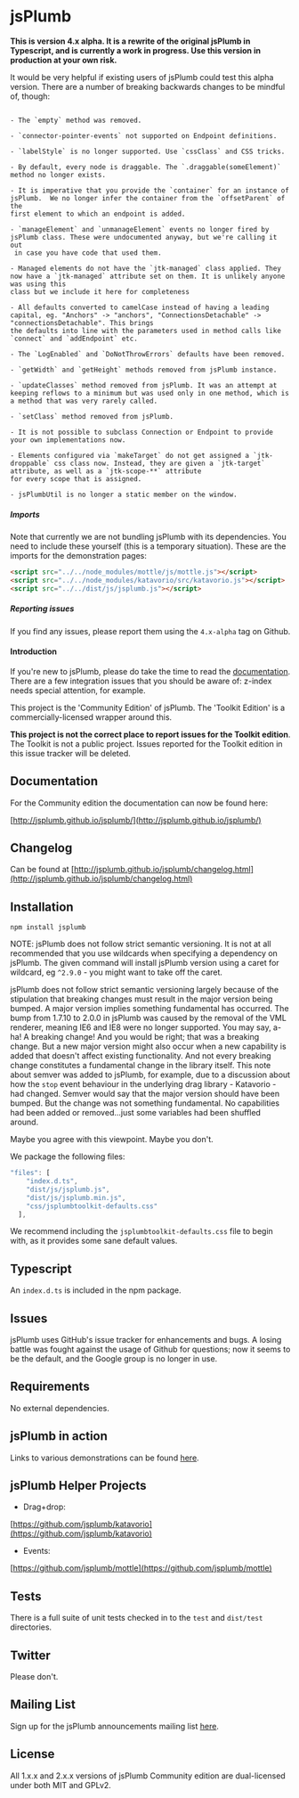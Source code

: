 # jsPlumb

<strong>This is version 4.x alpha. It is a rewrite of the original jsPlumb in Typescript, and is currently a work in progress. Use this version in production at your own risk.</strong>

It would be very helpful if existing users of jsPlumb could test this alpha version. There are a number of breaking backwards
changes to be mindful of, though:

```

- The `empty` method was removed.

- `connector-pointer-events` not supported on Endpoint definitions.

- `labelStyle` is no longer supported. Use `cssClass` and CSS tricks.

- By default, every node is draggable. The `.draggable(someElement)` method no longer exists.

- It is imperative that you provide the `container` for an instance of jsPlumb.  We no longer infer the container from the `offsetParent` of the
first element to which an endpoint is added.

- `manageElement` and `unmanageElement` events no longer fired by jsPlumb class. These were undocumented anyway, but we're calling it out
 in case you have code that used them.
 
- Managed elements do not have the `jtk-managed` class applied. They now have a `jtk-managed` attribute set on them. It is unlikely anyone was using this
class but we include it here for completeness

- All defaults converted to camelCase instead of having a leading capital, eg. "Anchors" -> "anchors", "ConnectionsDetachable" -> "connectionsDetachable". This brings
the defaults into line with the parameters used in method calls like `connect` and `addEndpoint` etc.

- The `LogEnabled` and `DoNotThrowErrors` defaults have been removed.

- `getWidth` and `getHeight` methods removed from jsPlumb instance.

- `updateClasses` method removed from jsPlumb. It was an attempt at keeping reflows to a minimum but was used only in one method, which is a method that was very rarely called.

- `setClass` method removed from jsPlumb.

- It is not possible to subclass Connection or Endpoint to provide your own implementations now.
  
- Elements configured via `makeTarget` do not get assigned a `jtk-droppable` css class now. Instead, they are given a `jtk-target` attribute, as well as a `jtk-scope-**` attribute
for every scope that is assigned.

- jsPlumbUtil is no longer a static member on the window.
``` 

##### Imports

Note that currently we are not bundling jsPlumb with its dependencies. You need to include these yourself (this is a temporary
situation).  These are the imports for the demonstration pages:

```html
<script src="../../node_modules/mottle/js/mottle.js"></script>
<script src="../../node_modules/katavorio/src/katavorio.js"></script>
<script src="../../dist/js/jsplumb.js"></script>
```


##### Reporting issues

If you find any issues, please report them using the `4.x-alpha` tag on Github.


#### Introduction
 

If you're new to jsPlumb, please do take the time to read the [documentation](http://jsplumb.github.io/jsplumb/). 
There are a few integration issues that you should be aware of: z-index needs special attention, for example.

This project is the 'Community Edition' of jsPlumb. The 'Toolkit Edition' is a commercially-licensed wrapper around this. 

**This project is not the correct place to report issues for the Toolkit edition**. The Toolkit is not a public project.
Issues reported for the Toolkit edition in this issue tracker will be deleted.

## Documentation

For the Community edition the documentation can now be found here:

[http://jsplumb.github.io/jsplumb/](http://jsplumb.github.io/jsplumb/)

## Changelog

Can be found at [http://jsplumb.github.io/jsplumb/changelog.html](http://jsplumb.github.io/jsplumb/changelog.html)

## Installation

```
npm install jsplumb
```

NOTE: jsPlumb does not follow strict semantic versioning.  It is not at all recommended that you use wildcards when 
specifying a dependency on jsPlumb.  The given command will install jsPlumb version using a caret for wildcard, eg `^2.9.0` - you 
might want to take off the caret.

jsPlumb does not follow strict semantic versioning largely because of the stipulation that breaking changes must 
result in the major version being bumped. A major version implies something fundamental has occurred. The bump from 
1.7.10 to 2.0.0 in jsPlumb was caused by the removal of the VML renderer, meaning IE6 and IE8 were no longer supported. You may 
say, a-ha! A breaking change! And you would be right; that was a breaking change. But a new major version might also occur 
when a new capability is added that doesn't affect existing functionality. And not every breaking change constitutes a fundamental 
change in the library itself. This note about semver was added to jsPlumb, for example, due to a discussion about how the `stop` 
event behaviour in the underlying drag library - Katavorio - had changed. Semver would say that the major version should have 
been bumped. But the change was not something fundamental. No capabilities had been added or removed...just some variables had been 
shuffled around.

Maybe you agree with this viewpoint. Maybe you don't.


We package the following files:

```javascript
"files": [
    "index.d.ts",
    "dist/js/jsplumb.js",
    "dist/js/jsplumb.min.js",
    "css/jsplumbtoolkit-defaults.css"
  ],
```

We recommend including the `jsplumbtoolkit-defaults.css` file to begin with, as it provides some sane default values.


## Typescript
An `index.d.ts` is included in the npm package.

## Issues
jsPlumb uses GitHub's issue tracker for enhancements and bugs.  A losing battle was fought against the usage of Github 
for questions; now it seems to be the default, and the Google group is no longer in use.

## Requirements

No external dependencies.

## jsPlumb in action

Links to various demonstrations can be found [here](https://jsplumbtoolkit.com).

## jsPlumb Helper Projects

- Drag+drop:

[https://github.com/jsplumb/katavorio](https://github.com/jsplumb/katavorio)

- Events:

[https://github.com/jsplumb/mottle](https://github.com/jsplumb/mottle)

## Tests
There is a full suite of unit tests checked in to the `test` and `dist/test` directories.

## Twitter

Please don't.

## Mailing List
Sign up for the jsPlumb announcements mailing list [here](http://eepurl.com/bMuD9).

## License
All 1.x.x and 2.x.x versions of jsPlumb Community edition are dual-licensed under both MIT and GPLv2. 
